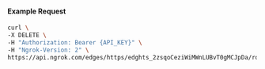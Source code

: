 <!-- Code generated for API Clients. DO NOT EDIT. -->

#### Example Request

```bash
curl \
-X DELETE \
-H "Authorization: Bearer {API_KEY}" \
-H "Ngrok-Version: 2" \
https://api.ngrok.com/edges/https/edghts_2zsqoCeziWiMWnLUBvT0gMCJpDa/routes/edghtsrt_2zsqoCpu59k9i2wSatQkaNjCwMC/saml
```
